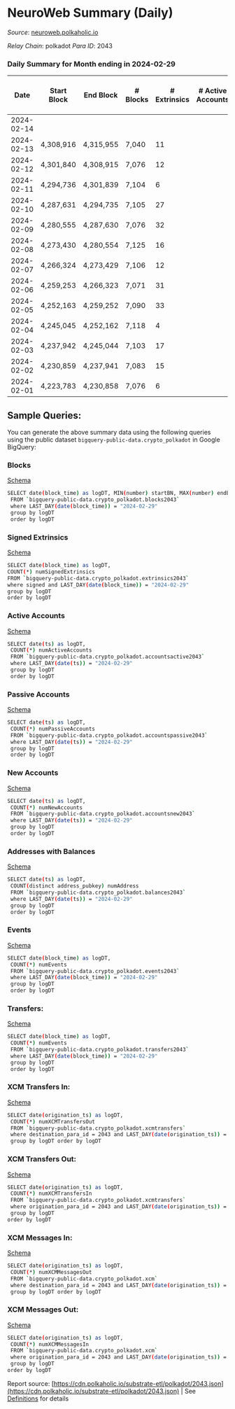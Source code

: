 # NeuroWeb Summary (Daily)

_Source_: [neuroweb.polkaholic.io](https://neuroweb.polkaholic.io)

*Relay Chain*: polkadot
*Para ID*: 2043



### Daily Summary for Month ending in 2024-02-29


| Date    | Start Block | End Block | # Blocks | # Extrinsics | # Active Accounts | # Passive Accounts | # New Accounts | # Addresses | # Events  | # Transfers ($USD) | # XCM Transfers In ($USD) | # XCM Transfers Out ($USD) | # XCM In | # XCM Out | Issues |
|---------|-------------|-----------|----------|--------------|-------------------|--------------------|----------------|-------------|-----------|--------------------|---------------------------|----------------------------|----------|-----------|--------|
| 2024-02-14 |  |  |  |  |  |  |  |  |  |   |   |   |  |  |  |
| 2024-02-13 | 4,308,916 | 4,315,955 | 7,040 | 11 |  |  |  | 3,871 | 1,087,756 | 52,380  |   |   |  |  |  |
| 2024-02-12 | 4,301,840 | 4,308,915 | 7,076 | 12 |  |  |  | 3,871 | 1,055,461 | 51,750  |   |   |  |  |  |
| 2024-02-11 | 4,294,736 | 4,301,839 | 7,104 | 6 |  |  |  | 3,871 | 1,185,834 | 53,757  |   |   |  |  |  |
| 2024-02-10 | 4,287,631 | 4,294,735 | 7,105 | 27 |  |  |  | 3,871 | 1,145,075 | 55,391  |   |   |  |  |  |
| 2024-02-09 | 4,280,555 | 4,287,630 | 7,076 | 32 |  |  |  | 3,869 | 1,140,213 | 55,119  |   |   |  |  |  |
| 2024-02-08 | 4,273,430 | 4,280,554 | 7,125 | 16 |  |  |  | 3,865 | 1,157,855 | 56,914  |   |   |  |  |  |
| 2024-02-07 | 4,266,324 | 4,273,429 | 7,106 | 12 |  |  |  | 3,861 | 1,146,620 | 54,978  |   |   |  |  |  |
| 2024-02-06 | 4,259,253 | 4,266,323 | 7,071 | 31 |  |  |  | 3,859 | 1,179,092 | 52,859  |   |   |  |  |  |
| 2024-02-05 | 4,252,163 | 4,259,252 | 7,090 | 33 |  |  |  | 3,859 | 1,179,390 | 54,968  |   |   |  |  |  |
| 2024-02-04 | 4,245,045 | 4,252,162 | 7,118 | 4 |  |  |  | 3,858 | 1,142,475 | 55,247  |   |   |  |  |  |
| 2024-02-03 | 4,237,942 | 4,245,044 | 7,103 | 17 |  |  |  | 3,857 | 1,151,187 | 56,000  |   |   |  |  |  |
| 2024-02-02 | 4,230,859 | 4,237,941 | 7,083 | 15 |  |  |  | 3,857 | 1,123,947 | 51,611  |   |   |  |  |  |
| 2024-02-01 | 4,223,783 | 4,230,858 | 7,076 | 6 |  |  |  | 3,856 | 1,104,215 | 52,972  |   |   | 1 |  |  |

## Sample Queries:
You can generate the above summary data using the following queries using the public dataset `bigquery-public-data.crypto_polkadot` in Google BigQuery:


### Blocks 

[Schema](https://github.com/colorfulnotion/substrate-etl/blob/main/schema/blocks.json)

```bash
SELECT date(block_time) as logDT, MIN(number) startBN, MAX(number) endBN, COUNT(*) numBlocks 
 FROM `bigquery-public-data.crypto_polkadot.blocks2043`  
 where LAST_DAY(date(block_time)) = "2024-02-29" 
 group by logDT 
 order by logDT
```

### Signed Extrinsics 

[Schema](https://github.com/colorfulnotion/substrate-etl/blob/main/schema/extrinsics.json)

```bash
SELECT date(block_time) as logDT, 
COUNT(*) numSignedExtrinsics 
FROM `bigquery-public-data.crypto_polkadot.extrinsics2043`  
where signed and LAST_DAY(date(block_time)) = "2024-02-29" 
group by logDT 
order by logDT
```

### Active Accounts 

[Schema](https://github.com/colorfulnotion/substrate-etl/blob/main/schema/accountsactive.json)

```bash
SELECT date(ts) as logDT, 
 COUNT(*) numActiveAccounts 
 FROM `bigquery-public-data.crypto_polkadot.accountsactive2043` 
 where LAST_DAY(date(ts)) = "2024-02-29" 
 group by logDT 
 order by logDT
```

### Passive Accounts 

[Schema](https://github.com/colorfulnotion/substrate-etl/blob/main/schema/accountspassive.json)

```bash
SELECT date(ts) as logDT, 
 COUNT(*) numPassiveAccounts 
 FROM `bigquery-public-data.crypto_polkadot.accountspassive2043` 
 where LAST_DAY(date(ts)) = "2024-02-29" 
 group by logDT 
 order by logDT
```

### New Accounts 

[Schema](https://github.com/colorfulnotion/substrate-etl/blob/main/schema/accountsnew.json)

```bash
SELECT date(ts) as logDT, 
 COUNT(*) numNewAccounts 
 FROM `bigquery-public-data.crypto_polkadot.accountsnew2043` 
 where LAST_DAY(date(ts)) = "2024-02-29" 
 group by logDT
 order by logDT
```

### Addresses with Balances 

[Schema](https://github.com/colorfulnotion/substrate-etl/blob/main/schema/balances.json)

```bash
SELECT date(ts) as logDT,
 COUNT(distinct address_pubkey) numAddress 
 FROM `bigquery-public-data.crypto_polkadot.balances2043` 
 where LAST_DAY(date(ts)) = "2024-02-29" 
 group by logDT 
 order by logDT
```

### Events 

[Schema](https://github.com/colorfulnotion/substrate-etl/blob/main/schema/events.json)

```bash
SELECT date(block_time) as logDT, 
 COUNT(*) numEvents 
 FROM `bigquery-public-data.crypto_polkadot.events2043` 
 where LAST_DAY(date(block_time)) = "2024-02-29" 
 group by logDT 
 order by logDT
```

### Transfers:

[Schema](https://github.com/colorfulnotion/substrate-etl/blob/main/schema/transfers.json)

```bash
SELECT date(block_time) as logDT, 
 COUNT(*) numEvents 
 FROM `bigquery-public-data.crypto_polkadot.transfers2043` 
 where LAST_DAY(date(block_time)) = "2024-02-29" 
 group by logDT 
 order by logDT
```

### XCM Transfers In: 

[Schema](https://github.com/colorfulnotion/substrate-etl/blob/main/schema/xcmtransfers.json)

```bash
SELECT date(origination_ts) as logDT, 
 COUNT(*) numXCMTransfersOut 
 FROM `bigquery-public-data.crypto_polkadot.xcmtransfers` 
 where destination_para_id = 2043 and LAST_DAY(date(origination_ts)) = "2024-02-29" 
 group by logDT order by logDT
```

### XCM Transfers Out: 

[Schema](https://github.com/colorfulnotion/substrate-etl/blob/main/schema/xcmtransfers.json)

```bash
SELECT date(origination_ts) as logDT, 
 COUNT(*) numXCMTransfersIn 
 FROM `bigquery-public-data.crypto_polkadot.xcmtransfers` 
 where origination_para_id = 2043 and LAST_DAY(date(origination_ts)) = "2024-02-29" 
 group by logDT 
order by logDT
```

### XCM Messages In: 

[Schema](https://github.com/colorfulnotion/substrate-etl/blob/main/schema/xcm.json)

```bash
SELECT date(origination_ts) as logDT, 
 COUNT(*) numXCMMessagesOut 
 FROM `bigquery-public-data.crypto_polkadot.xcm` 
 where destination_para_id = 2043 and LAST_DAY(date(origination_ts)) = "2024-02-29" 
 group by logDT order by logDT
```

### XCM Messages Out: 

[Schema](https://github.com/colorfulnotion/substrate-etl/blob/main/schema/xcm.json)

```bash
SELECT date(origination_ts) as logDT, 
 COUNT(*) numXCMMessagesIn 
 FROM `bigquery-public-data.crypto_polkadot.xcm` 
 where origination_para_id = 2043 and LAST_DAY(date(origination_ts)) = "2024-02-29" 
 group by logDT 
order by logDT
```


Report source: [https://cdn.polkaholic.io/substrate-etl/polkadot/2043.json](https://cdn.polkaholic.io/substrate-etl/polkadot/2043.json) | See [Definitions](/DEFINITIONS.md) for details
